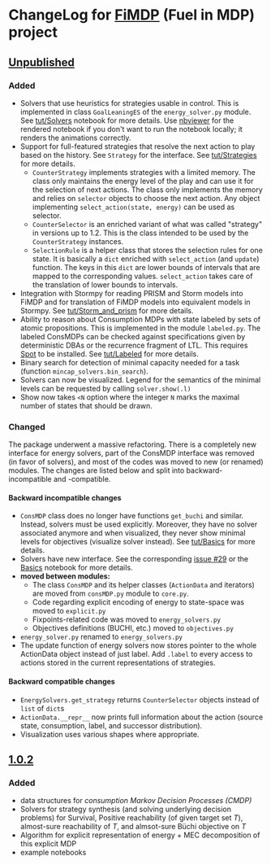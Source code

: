 # ChangeLog for [FiMDP](https://github.com/xblahoud/FiMDP) (Fuel in MDP) project

## [Unpublished]

### Added
 * Solvers that use heuristics for strategies usable in control. This is implemented in class
   `GoalLeaningES` of the `energy_solver.py` module. See [tut/Solvers](tut/Solvers.ipynb)
   notebook for more details. Use [nbviewer] for the rendered notebook if you don't want
   to run the notebook locally; it renders the animations correctly.
 * Support for full-featured strategies that resolve the next action to play based on the history. See `Strategy`
   for the interface. See [tut/Strategies](tut/Strategies.ipynb) for more details.
     - `CounterStrategy` implements strategies with a limited memory. The class only
     maintains the energy level of the play and can use it for the selection of next
     actions. The class only implements the memory and relies on `selector` objects
     to choose the next action. Any object implementing `select_action(state, energy)`
     can be used as selector.
     - `CounterSelector` is an enriched variant of what was called "strategy" in
     versions up to 1.2. This is the class intended to be used by the
     `CounterStrategy` instances.
     - `SelectionRule` is a helper class that stores the selection rules for one
     state. It is basically a `dict` enriched with `select_action` (and `update`)
     function. The keys in this `dict` are lower bounds of intervals that are
     mapped to the corresponding values. `select_action` takes care of the
     translation of lower bounds to intervals.
 * Integration with Stormpy for reading PRISM and Storm models into FiMDP and for
   translation of FiMDP models into equivalent models in Stormpy. See 
   [tut/Storm_and_prism](tut/StormAndPrism.ipynb) for more details.
 * Ability to reason about Consumption MDPs with state labeled by sets of atomic propositions. 
   This is implemented in the module `labeled.py`. The labeled ConsMDPs can be checked against
   specifications given by deterministic DBAs or the recurrence fragment of LTL. This requires
   [Spot] to be installed. See [tut/Labeled](tut/Labeled.ipynb) for more details.
 * Binary search for detection of minimal capacity needed for a task
   (function `mincap_solvers.bin_search`).
 * Solvers can now be visualized. Legend for the semantics of the minimal levels can be 
   requested by calling `solver.show(.l)`
 * Show now takes `<N` option where the integer `N` marks the maximal number of states that
   should be drawn.
 
### Changed

The package underwent a massive refactoring. There is a completely new interface for
energy solvers, part of the ConsMDP interface was removed (in favor of solvers), and
most of the codes was moved to new (or renamed) modules. The changes are listed below
and split into backward-incompatible and -compatible. 

#### Backward incompatible changes
 * `ConsMDP` class does no longer have functions `get_buchi` and similar. Instead,
   solvers must be used explicitly. Moreover, they have no solver associated anymore
   and when visualized, they never show minimal levels for objectives (visualize solver
   instead). 
   See [tut/Basics][Basics] for more details.
 * Solvers have new interface. See the corresponding 
   [issue #29](https://github.com/xblahoud/FiMDP/issues/29) or the [Basics] notebook
   for more details.
 * **moved between modules:**
   - The class `ConsMDP` and its helper classes (`ActionData` and iterators) are moved
     from `consMDP.py` module to `core.py`.
   - Code regarding explicit encoding of energy to state-space was moved to `explicit.py`
   - Fixpoints-related code was moved to `energy_solvers.py`
   - Objectives definitions (BUCHI, etc.) moved to `objectives.py`
 * `energy_solver.py` renamed to `energy_solvers.py`
 * The update function of energy solvers now stores pointer to the whole ActionData object instead of
   just label. Add `.label` to every access to actions stored in the current representations
   of strategies.

#### Backward compatible changes
 * `EnergySolvers.get_strategy` returns `CounterSelector` objects instead of `list` of `dict`s
 * `ActionData.__repr__` now prints full information about the action (source state, consumption, label, and successor distribution).
 * Visualization uses various shapes where appropriate.

## [1.0.2]

### Added
 * data structures for *consumption Markov Decision Processes (CMDP)*
 * Solvers for strategy synthesis (and solving underlying decision problems) for Survival, Positive reachability 
 (of given target set $`T`$), almost-sure reachability of $`T`$, and almsot-sure Büchi objective on $`T`$
 * Algorithm for explicit representation of energy + MEC decomposition of this explicit MDP
 * example notebooks

[Unpublished]: https://github.com/xblahoud/FiMDP/compare/v1.0.2..HEAD
[1.0.2]: https://github.com/xblahoud/FiMDP/tree/v1.0.2

[nbviewer]: https://nbviewer.jupyter.org/
[Basics]: tut/Basics.ipynb
[Spot]: https://spot.lrde.epita.fr/